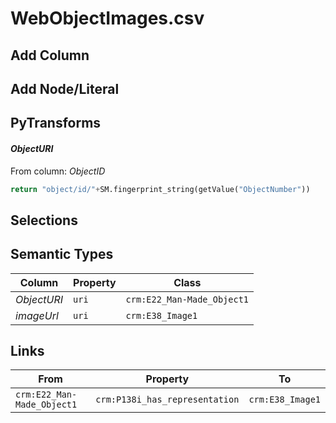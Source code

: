 # WebObjectImages.csv

## Add Column

## Add Node/Literal

## PyTransforms
#### _ObjectURI_
From column: _ObjectID_
``` python
return "object/id/"+SM.fingerprint_string(getValue("ObjectNumber"))
```


## Selections

## Semantic Types
| Column | Property | Class |
|  ----- | -------- | ----- |
| _ObjectURI_ | `uri` | `crm:E22_Man-Made_Object1`|
| _imageUrl_ | `uri` | `crm:E38_Image1`|


## Links
| From | Property | To |
|  --- | -------- | ---|
| `crm:E22_Man-Made_Object1` | `crm:P138i_has_representation` | `crm:E38_Image1`|
